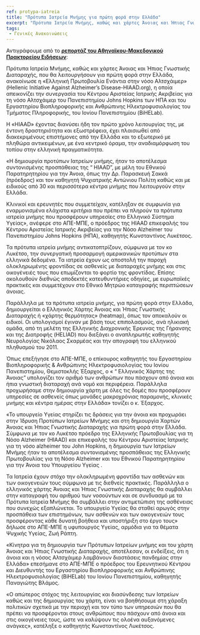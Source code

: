 ```yaml
---
ref: protypa-iatreia
title: "Πρότυπα Ιατρεία Μνήμης για πρώτη φορά στην Ελλάδα"
excerpt: "Πρότυπα Ιατρεία Μνήμης, καθώς και χάρτες Άνοιας και Ήπιας Γνωστικής Διαταραχής, που θα λειτουργήσουν για πρώτη φορά στην Ελλάδα"
tags:
 - Γενικές Ανακοινώσεις
--- 
```

Αντιγράφουμε από το  [**ρεπορτάζ του Αθηναϊκου-Μακεδονικού Πρακτορείου Ειδήσεων**](https://www.amna.gr/mobile/articleen/530517/Kerkura-Protupa-Iatreia-Mnimis-gia-proti-fora-stin-Ellada):

Πρότυπα Ιατρεία Μνήμης, καθώς και χάρτες Άνοιας και Ήπιας Γνωστικής Διαταραχής, που θα λειτουργήσουν για πρώτη φορά στην Ελλάδα, ανακοίνωσε η «Ελληνική Πρωτοβουλία Ενάντια στην νόσο Αλτσχάιμερ» (Hellenic Initiative Against Alzheimer’s Disease-HIAAD.org), η οποία απεικονίζει την συνεργασία του Κέντρου Αριστείας Ιατρικής Ακριβείας για τη νόσο Αλτσχάιμερ του Πανεπιστημίου Johns Hopkins των ΗΠΑ και του Εργαστηρίου Βιοπληροφορικής και Ανθρώπινης Ηλεκτροφυσιολογίας του Τμήματος Πληροφορικής, του Ιονίου Πανεπιστημίου (BiHELab).

Η «HIAAD» έχοντας διανύσει ήδη τον πρώτο χρόνο λειτουργίας της, με έντονη δραστηριότητα και εξωστρέφεια, έχει πλαισιωθεί από διακεκριμένους επιστήμονες από την Ελλάδα και το εξωτερικό με πληθώρα αντικειμένων, με ένα κεντρικό όραμα, την αναδιαμόρφωση του τοπίου στην ελληνική πραγματικότητα.

«Η δημιουργία προτύπων Ιατρείων μνήμης, ήταν το αποτέλεσμα συντονισμένης προσπάθειας της “ HIAAD”, με μέλη του Εθνικού Παρατηρητηρίου για την Άνοια, όπως την Δρ. Παρασκευή Σακκά (πρόεδρος) και τον καθηγητή Ψυχιατρικής Αντώνιου Πολίτη καθώς και με ειδικούς από 30 και περισσότερα κέντρα μνήμης που λειτουργούν στην Ελλάδα.

Κλινικοί και ερευνητές που συμμετείχαν, κατέληξαν σε συμφωνία για εναρμονισμένα ελάχιστα κριτήρια που πρέπει να πληρούν τα πρότυπα ιατρεία μνήμης που προσφέρουν υπηρεσίες στο Ελληνικό Σύστημα Υγείας», ανέφερε στο ΑΠΕ-ΜΠΕ, ο πρόεδρος της HIAAD επικεφαλής του Κέντρου Αριστείας Ιατρικής Ακριβείας για την Νόσο Alzheimer του Πανεπιστημίου Johns Hopkins (ΗΠΑ), καθηγητής Κωνσταντίνος Λυκέτσος.

Τα πρότυπα ιατρεία μνήμης αντικατοπτρίζουν, σύμφωνα με τον κο Λυκέτσο, την συνεργατική προσαρμογή αμερικανικών προτύπων στα ελληνικά δεδομένα. Τα ιατρεία έχουν ως αποστολή την παροχή ολοκληρωμένης φροντίδας σε ασθενείς με διαταραχές μνήμης και στις οικογένειές τους που επωμίζονται το φορτίο της φροντίδας. Επίσης ακολουθούν διεθνώς αποδεκτές κατευθυντήριες οδηγίες, με ευρωπαϊκές πρακτικές και συμμετέχουν στο Εθνικό Μητρώο καταγραφής περιπτώσεων άνοιας.

Παράλληλα με τα πρότυπα ιατρεία μνήμης, για πρώτη φορά στην Ελλάδα, δημιουργείται ο Ελληνικός Χάρτης Άνοιας και Ήπιας Γνωστικής Διαταραχής ή «χάρτης θερμότητας» (heatmap), όπως τον αποκαλούν οι ειδικοί. Οι υπολογισμοί έγιναν με βάση τους επιπολασμούς, ανά ηλικιακή ομάδα, από τη μελέτη της Ελληνικής Διαχρονικής Έρευνας της Γήρανσης και της Διατροφής (HELIAD) που διεξάγει ο αναπληρωτής καθηγητής Νευρολογίας Νικόλαος Σκαρμέας και την απογραφή του ελληνικού πληθυσμού του 2011.

Όπως επεξήγησε στο ΑΠΕ-ΜΠΕ, ο επίκουρος καθηγητής του Εργαστηρίου Βιοπληροφορικής & Ανθρώπινης Ηλεκτροφυσιολογίας του Ιονίου Πανεπιστημίου, Θεμιστοκλής Έξαρχος, ο « “ Ελληνικός Χάρτης της Άνοιας” υπολογίζει τον αριθμό των ανθρώπων που πάσχουν από άνοια και ήπια γνωστική διαταραχή ανά νομό και περιφέρεια. Παράλληλα προχωρήσαμε στην δημιουργία χάρτη με όλες τις δομές που προσφέρουν υπηρεσίες σε ασθενείς όπως μονάδες μακροχρόνιας παραμονής, κλινικές μνήμης και κέντρα ημέρας στην Ελλάδα» τονίζει ο κ. Έξαρχος.

«Το υπουργείο Υγείας στηρίζει τις δράσεις για την άνοια και προχωράει στην Ίδρυση Προτύπων Ιατρείων Μνήμης και στη δημιουργία Χαρτών Άνοιας και Ήπιας Γνωστικής Διαταραχής για πρώτη φορά στην Ελλάδα. Σύμφωνα με τον κο Λυκέτσο πρόεδρο της Ελληνικής Πρωτοβουλίας για τη Νόσο Alzheimer (HIAAD) και επικεφαλής του Κέντρου Αριστείας Ιατρικής για τη νόσο alzheimer του John Hopkins, η δημιουργία των Ιατρείων Μνήμης ήταν το αποτέλεσμα συντονισμένης προσπάθειας της Ελληνικής Πρωτοβουλίας για τη Νόσο Alzheimer και του Εθνικού Παρατηρητηρίου για την Άνοια του Υπουργείου Υγείας .

Τα Ιατρεία έχουν στόχο την ολοκληρωμένη φροντίδα των ασθενών και των οικογενειών τους σύμφωνα με τις διεθνείς πρακτικές. Παράλληλα ο ελληνικός χάρτης Άνοιας και Ήπιας Γνωστικής Διαταραχής θα συμβάλλει στην καταγραφή του αριθμού των νοσούντων και σε συνδυασμό με τα Πρότυπα Ιατρεία Μνήμης θα συμβάλλει στην αντιμετώπιση της ασθένειας που συνεχώς εξαπλώνεται. Το υπουργείο Υγείας θα σταθεί αρωγός στην προσπάθεια των επιστημόνων, των ασθενών και των οικογενειών τους προσφέροντας κάθε δυνατή βοήθεια και υποστήριξη στο έργο τους» δήλωσε στο ΑΠΕ-ΜΠΕ η υφυπουργός Υγείας, αρμόδια για τα θέματα Ψυχικής Υγείας, Ζωή Ράπτη.

«Κίνητρα για τη δημιουργία των Πρότυπων Ιατρείων μνήμης και του χάρτη Άνοιας και Ήπιας Γνωστικής Διαταραχής, αποτέλεσαν, οι ενδείξεις, ότι η άνοια και η νόσος Αλτσχάιμερ λαμβάνουν διαστάσεις πανδημίας στην Ελλάδα» επεσήμανε στο ΑΠΕ-ΜΠΕ ο πρόεδρος του Ερευνητικού Κέντρου και Διευθυντής του Εργαστηρίου Βιοπληροφορικής και Ανθρώπινης Ηλεκτροφυσιολογίας (BiHELab) του Ιονίου Πανεπιστημίου, καθηγητής Παναγιώτης Βλάμος.

«Ο απώτερος στόχος της λειτουργίας και διασύνδεσης των Ιατρείων καθώς και της δημιουργίας του χάρτη, είναι να βοηθήσουμε στη χάραξη πολιτικών σχετικά με την περιοχή και τον τύπο των υπηρεσιών που θα πρέπει να προσφέρονται στους ανθρώπους που πάσχουν από άνοια και στις οικογένειες τους, ώστε να καλύψουν τις ολοένα αυξανόμενες ανάγκες», κατέληξε ο καθηγητής Κωνσταντίνος Λυκέτσος.

